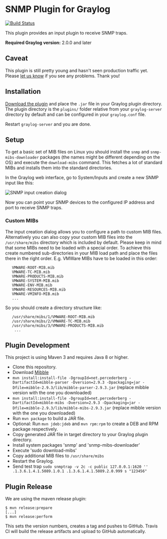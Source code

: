 SNMP Plugin for Graylog
=======================

[![Build Status](https://travis-ci.org/Graylog2/graylog-plugin-snmp.svg)](https://travis-ci.org/Graylog2/graylog-plugin-snmp)

This plugin provides an input plugin to receive SNMP traps.

**Required Graylog version:** 2.0.0 and later

## Caveat

This plugin is still pretty young and hasn't seen production traffic yet. Please [let us know](/issues) if you see any problems. Thank you!

## Installation

[Download the plugin](https://github.com/Graylog2/graylog-plugin-snmp/releases)
and place the `.jar` file in your Graylog plugin directory. The plugin directory
is the `plugins/` folder relative from your `graylog-server` directory by default
and can be configured in your `graylog.conf` file.

Restart `graylog-server` and you are done.

## Setup

To get a basic set of MIB files on Linux you should install the `snmp` and `snmp-mibs-downloader` packages (the names might be different depending on the OS) and execute the `download-mibs` command. This fetches a lot of standard MIBs and installs them into the standard directories.

In the Graylog web interface, go to System/Inputs and create a new SNMP input like this:

![SNMP input creation dialog](https://github.com/Graylog2/graylog-plugin-snmp/blob/master/images/snmp-input-1.png)

Now you can point your SNMP devices to the configured IP address and port to receive SNMP traps.


### Custom MIBs

The input creation dialog allows you to configure a path to custom MIB files. Alternatively you can also copy your custom MIB files into the `/usr/share/mibs` directory which is included by default.
Please keep in mind that some MIBs need to be loaded with a special order. To achieve this create numbered sub-directories in your MIB load path and place the files there in the right order.
E.g. VMWare MIBs have to be loaded in this order:

```
   VMWARE-ROOT-MIB.mib 
   VMWARE-TC-MIB.mib 
   VMWARE-PRODUCTS-MIB.mib 
   VMWARE-SYSTEM-MIB.mib
   VMWARE-ENV-MIB.mib
   VMWARE-RESOURCES-MIB.mib
   VMWARE-VMINFO-MIB.mib
   ...
```

So you should create a directory structure like:

```
   /usr/share/mibs/1/VMWARE-ROOT-MIB.mib 
   /usr/share/mibs/2/VMWARE-TC-MIB.mib 
   /usr/share/mibs/3/VMWARE-PRODUCTS-MIB.mib
    ...
```

## Plugin Development

This project is using Maven 3 and requires Java 8 or higher.

* Clone this repository.
* Download [Mibble](http://www.mibble.org/download/index.html)
* `mvn install:install-file -DgroupId=net.percederberg -DartifactId=mibble-parser -Dversion=2.9.3 -Dpackaging=jar -Dfile=mibble-2.9.3/lib/mibble-parser-2.9.3.jar` (replace mibble version with the one you downloaded)
* `mvn install:install-file -DgroupId=net.percederberg -DartifactId=mibble-mibs -Dversion=2.9.3 -Dpackaging=jar -Dfile=mibble-2.9.3/lib/mibble-mibs-2.9.3.jar` (replace mibble version with the one you downloaded)
* Run `mvn package` to build a JAR file.
* Optional: Run `mvn jdeb:jdeb` and `mvn rpm:rpm` to create a DEB and RPM package respectively.
* Copy generated JAR file in target directory to your Graylog plugin directory.
* Install system packages 'snmp' and 'snmp-mibs-downloader'
* Execute 'sudo download-mibs'
* Copy additional MIB files to `/usr/share/mibs`
* Restart the Graylog.
* Send test trap `sudo snmptrap -v 2c -c public 127.0.0.1:1620 '' .1.3.6.1.4.1.5089.1.0.1 .1.3.6.1.4.1.5089.2.0.999 s "123456"`

## Plugin Release

We are using the maven release plugin:

```
$ mvn release:prepare
[...]
$ mvn release:perform
```

This sets the version numbers, creates a tag and pushes to GitHub. Travis CI will build the release artifacts and upload to GitHub automatically.
